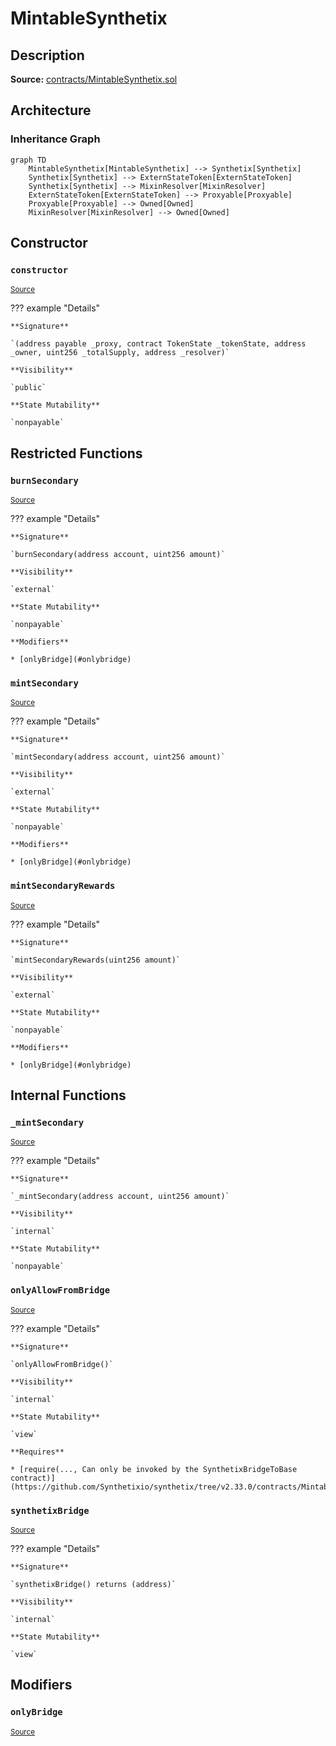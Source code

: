 # MintableSynthetix

## Description

**Source:** [contracts/MintableSynthetix.sol](https://github.com/Synthetixio/synthetix/tree/v2.33.0/contracts/MintableSynthetix.sol)

## Architecture

### Inheritance Graph

```mermaid
graph TD
    MintableSynthetix[MintableSynthetix] --> Synthetix[Synthetix]
    Synthetix[Synthetix] --> ExternStateToken[ExternStateToken]
    Synthetix[Synthetix] --> MixinResolver[MixinResolver]
    ExternStateToken[ExternStateToken] --> Proxyable[Proxyable]
    Proxyable[Proxyable] --> Owned[Owned]
    MixinResolver[MixinResolver] --> Owned[Owned]

```

## Constructor

### `constructor`

<sub>[Source](https://github.com/Synthetixio/synthetix/tree/v2.33.0/contracts/MintableSynthetix.sol#L11)</sub>

??? example "Details"

    **Signature**

    `(address payable _proxy, contract TokenState _tokenState, address _owner, uint256 _totalSupply, address _resolver)`

    **Visibility**

    `public`

    **State Mutability**

    `nonpayable`

## Restricted Functions

### `burnSecondary`

<sub>[Source](https://github.com/Synthetixio/synthetix/tree/v2.33.0/contracts/MintableSynthetix.sol#L58)</sub>

??? example "Details"

    **Signature**

    `burnSecondary(address account, uint256 amount)`

    **Visibility**

    `external`

    **State Mutability**

    `nonpayable`

    **Modifiers**

    * [onlyBridge](#onlybridge)

### `mintSecondary`

<sub>[Source](https://github.com/Synthetixio/synthetix/tree/v2.33.0/contracts/MintableSynthetix.sol#L48)</sub>

??? example "Details"

    **Signature**

    `mintSecondary(address account, uint256 amount)`

    **Visibility**

    `external`

    **State Mutability**

    `nonpayable`

    **Modifiers**

    * [onlyBridge](#onlybridge)

### `mintSecondaryRewards`

<sub>[Source](https://github.com/Synthetixio/synthetix/tree/v2.33.0/contracts/MintableSynthetix.sol#L52)</sub>

??? example "Details"

    **Signature**

    `mintSecondaryRewards(uint256 amount)`

    **Visibility**

    `external`

    **State Mutability**

    `nonpayable`

    **Modifiers**

    * [onlyBridge](#onlybridge)

## Internal Functions

### `_mintSecondary`

<sub>[Source](https://github.com/Synthetixio/synthetix/tree/v2.33.0/contracts/MintableSynthetix.sol#L23)</sub>

??? example "Details"

    **Signature**

    `_mintSecondary(address account, uint256 amount)`

    **Visibility**

    `internal`

    **State Mutability**

    `nonpayable`

### `onlyAllowFromBridge`

<sub>[Source](https://github.com/Synthetixio/synthetix/tree/v2.33.0/contracts/MintableSynthetix.sol#L29)</sub>

??? example "Details"

    **Signature**

    `onlyAllowFromBridge()`

    **Visibility**

    `internal`

    **State Mutability**

    `view`

    **Requires**

    * [require(..., Can only be invoked by the SynthetixBridgeToBase contract)](https://github.com/Synthetixio/synthetix/tree/v2.33.0/contracts/MintableSynthetix.sol#L30)

### `synthetixBridge`

<sub>[Source](https://github.com/Synthetixio/synthetix/tree/v2.33.0/contracts/MintableSynthetix.sol#L42)</sub>

??? example "Details"

    **Signature**

    `synthetixBridge() returns (address)`

    **Visibility**

    `internal`

    **State Mutability**

    `view`

## Modifiers

### `onlyBridge`

<sub>[Source](https://github.com/Synthetixio/synthetix/tree/v2.33.0/contracts/MintableSynthetix.sol#L35)</sub>
